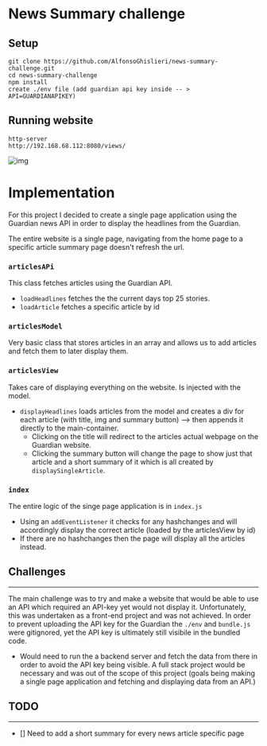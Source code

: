 # News Summary challenge

Setup 
---
```
git clone https://github.com/AlfonsoGhislieri/news-summary-challenge.git
cd news-summary-challenge
npm install
create ./env file (add guardian api key inside -- > API=GUARDIANAPIKEY)
```

Running website
----
```
http-server
http://192.168.68.112:8080/views/
```

![img](https://ibb.co/PQFc5XT)

Implementation
=====
For this project I decided to create a single page application using the Guardian news API in order to display the headlines from the Guardian.

The entire website is a single page, navigating from the home page to a specific article summary page doesn't refresh the url. 

### `articlesAPi`
This class fetches articles using the Guardian API.
- `loadHeadlines` fetches the the current days top 25 stories.
- `loadArticle` fetches a specific article by id 

###  `articlesModel`
Very basic class that stores articles in an array and allows us to add articles and fetch them to later display them.

### `articlesView`
Takes care of displaying everything on the website. Is injected with the model.
- `displayHeadlines` loads articles from the model and creates a div for each article (with title, img and summary button) --> then appends it directly to the main-container.
  - Clicking on the title will redirect to the articles actual webpage on the Guardian website.
  - Clicking the summary button will change the page to show just that article and a short summary of it which is all created by `displaySingleArticle`.

### `index`
The entire logic of the singe page application is in `index.js` 
- Using an `addEventListener` it checks for any hashchanges and will accordingly display the correct article (loaded by the articlesView by id)
- If there are no hashchanges then the page will display all the articles instead.

## Challenges
------
The main challenge was to try and make a website that would be able to use an API which required an API-key yet would not display it. Unfortunately, this was undertaken as a front-end project and was not achieved. In order to prevent uploading the API key for the Guardian the `./env` and `bundle.js` were gitignored, yet the API key is ultimately still visibile in the bundled code. 
- Would need to run the a backend server and fetch the data from there in order to avoid the API key being visible. A full stack project would be necessary and was out of the scope of this project (goals being making a single page application and fetching and displaying data from an API.)




## TODO
---
- [] Need to add a short summary for every news article specific page